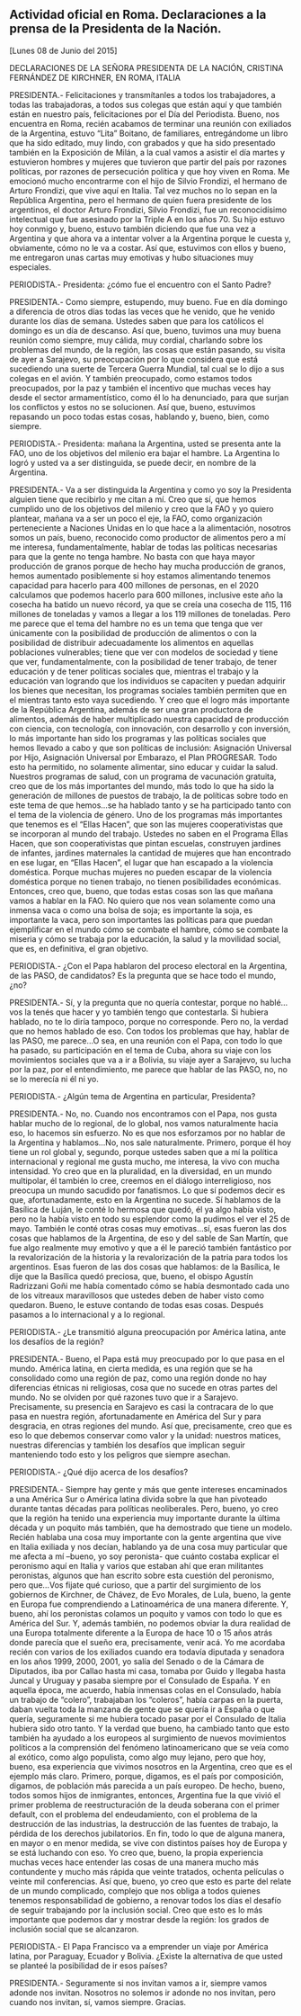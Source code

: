 Actividad oficial en Roma. Declaraciones a la prensa de la Presidenta de la Nación.
-----------------------------------------------------------------------------------

[Lunes 08 de Junio del 2015]

DECLARACIONES DE LA SEÑORA PRESIDENTA DE LA NACIÓN, CRISTINA FERNÁNDEZ
DE KIRCHNER, EN ROMA, ITALIA

PRESIDENTA.- Felicitaciones y transmítanles a todos los trabajadores, a
todas las trabajadoras, a todos sus colegas que están aquí y que también
están en nuestro país, felicitaciones por el Día del Periodista. Bueno,
nos encuentra en Roma, recién acabamos de terminar una reunión con
exiliados de la Argentina, estuvo “Lita” Boitano, de familiares,
entregándome un libro que ha sido editado, muy lindo, con grabados y que
ha sido presentado también en la Exposición de Milán, a la cual vamos a
asistir el día martes y estuvieron hombres y mujeres que tuvieron que
partir del país por razones políticas, por razones de persecución
política y que hoy viven en Roma. Me emocionó mucho encontrarme con el
hijo de Silvio Frondizi, el hermano de Arturo Frondizi, que vive aquí en
Italia. Tal vez muchos no lo sepan en la República Argentina, pero el
hermano de quien fuera presidente de los argentinos, el doctor Arturo
Frondizi, Silvio Frondizi, fue un reconocidísimo intelectual que fue
asesinado por la Triple A en los años 70. Su hijo estuvo hoy conmigo y,
bueno, estuvo también diciendo que fue una vez a Argentina y que ahora
va a intentar volver a la Argentina porque le cuesta y, obviamente, cómo
no le va a costar. Así que, estuvimos con ellos y bueno, me entregaron
unas cartas muy emotivas y hubo situaciones muy especiales.

PERIODISTA.- Presidenta: ¿cómo fue el encuentro con el Santo Padre?

PRESIDENTA.- Como siempre, estupendo, muy bueno. Fue en día domingo a
diferencia de otros días todas las veces que he venido, que he venido
durante los días de semana. Ustedes saben que para los católicos el
domingo es un día de descanso. Así que, bueno, tuvimos una muy buena
reunión como siempre, muy cálida, muy cordial, charlando sobre los
problemas del mundo, de la región, las cosas que están pasando, su
visita de ayer a Sarajevo, su preocupación por lo que considera que está
sucediendo una suerte de Tercera Guerra Mundial, tal cual se lo dijo a
sus colegas en el avión. Y también preocupado, como estamos todos
preocupados, por la paz y también el incentivo que muchas veces hay
desde el sector armamentístico, como él lo ha denunciado, para que
surjan los conflictos y estos no se solucionen. Así que, bueno,
estuvimos repasando un poco todas estas cosas, hablando y, bueno, bien,
como siempre.

PERIODISTA.- Presidenta: mañana la Argentina, usted se presenta ante la
FAO, uno de los objetivos del milenio era bajar el hambre. La Argentina
lo logró y usted va a ser distinguida, se puede decir, en nombre de la
Argentina.

PRESIDENTA.- Va a ser distinguida la Argentina y como yo soy la
Presidenta alguien tiene que recibirlo y me citan a mí. Creo que sí, que
hemos cumplido uno de los objetivos del milenio y creo que la FAO y yo
quiero plantear, mañana va a ser un poco el eje, la FAO, como
organización perteneciente a Naciones Unidas en lo que hace a la
alimentación, nosotros somos un país, bueno, reconocido como productor
de alimentos pero a mí me interesa, fundamentalmente, hablar de todas
las políticas necesarias para que la gente no tenga hambre. No basta con
que haya mayor producción de granos porque de hecho hay mucha producción
de granos, hemos aumentado posiblemente si hoy estamos alimentando
tenemos capacidad para hacerlo para 400 millones de personas, en el 2020
calculamos que podemos hacerlo para 600 millones, inclusive este año la
cosecha ha batido un nuevo récord, ya que se creía una cosecha de 115,
116 millones de toneladas y vamos a llegar a los 119 millones de
toneladas. Pero me parece que el tema del hambre no es un tema que tenga
que ver únicamente con la posibilidad de producción de alimentos o con
la posibilidad de distribuir adecuadamente los alimentos en aquellas
poblaciones vulnerables; tiene que ver con modelos de sociedad y tiene
que ver, fundamentalmente, con la posibilidad de tener trabajo, de tener
educación y de tener políticas sociales que, mientras el trabajo y la
educación van logrando que los individuos se capaciten y puedan adquirir
los bienes que necesitan, los programas sociales también permiten que en
el mientras tanto esto vaya sucediendo. Y creo que el logro más
importante de la República Argentina, además de ser una gran productora
de alimentos, además de haber multiplicado nuestra capacidad de
producción con ciencia, con tecnología, con innovación, con desarrollo y
con inversión, lo más importante han sido los programas y las políticas
sociales que hemos llevado a cabo y que son políticas de inclusión:
Asignación Universal por Hijo, Asignación Universal por Embarazo, el
Plan PROGRESAR. Todo esto ha permitido, no solamente alimentar, sino
educar y cuidar la salud. Nuestros programas de salud, con un programa
de vacunación gratuita, creo que de los más importantes del mundo, más
todo lo que ha sido la generación de millones de puestos de trabajo, la
de políticas sobre todo en este tema de que hemos…se ha hablado tanto y
se ha participado tanto con el tema de la violencia de género. Uno de
los programas más importantes que tenemos es el “Ellas Hacen”, que son
las mujeres cooperativistas que se incorporan al mundo del trabajo.
Ustedes no saben en el Programa Ellas Hacen, que son cooperativistas que
pintan escuelas, construyen jardines de infantes, jardines maternales la
cantidad de mujeres que han encontrado en ese lugar, en “Ellas Hacen”,
el lugar que han escapado a la violencia doméstica. Porque muchas
mujeres no pueden escapar de la violencia doméstica porque no tienen
trabajo, no tienen posibilidades económicas. Entonces, creo que, bueno,
que todas estas cosas son las que mañana vamos a hablar en la FAO. No
quiero que nos vean solamente como una inmensa vaca o como una bolsa de
soja; es importante la soja, es importante la vaca, pero son importantes
las políticas para que puedan ejemplificar en el mundo cómo se combate
el hambre, cómo se combate la miseria y cómo se trabaja por la
educación, la salud y la movilidad social, que es, en definitiva, el
gran objetivo.

PERIODISTA.- ¿Con el Papa hablaron del proceso electoral en la
Argentina, de las PASO, de candidatos? Es la pregunta que se hace todo
el mundo, ¿no?

PRESIDENTA.- Sí, y la pregunta que no quería contestar, porque no
hablé…vos la tenés que hacer y yo también tengo que contestarla. Si
hubiera hablado, no te lo diría tampoco, porque no corresponde. Pero no,
la verdad que no hemos hablado de eso. Con todos los problemas que hay,
hablar de las PASO, me parece…O sea, en una reunión con el Papa, con
todo lo que ha pasado, su participación en el tema de Cuba, ahora su
viaje con los movimientos sociales que va a ir a Bolivia, su viaje ayer
a Sarajevo, su lucha por la paz, por el entendimiento, me parece que
hablar de las PASO, no, no se lo merecía ni él ni yo.

PERIODISTA.- ¿Algún tema de Argentina en particular, Presidenta?

PRESIDENTA.- No, no. Cuando nos encontramos con el Papa, nos gusta
hablar mucho de lo regional, de lo global, nos vamos naturalmente hacia
eso, lo hacemos sin esfuerzo. No es que nos esforzamos por no hablar de
la Argentina y hablamos…No, nos sale naturalmente. Primero, porque él
hoy tiene un rol global y, segundo, porque ustedes saben que a mí la
política internacional y regional me gusta mucho, me interesa, la vivo
con mucha intensidad. Yo creo que en la pluralidad, en la diversidad, en
un mundo multipolar, él también lo cree, creemos en el diálogo
interreligioso, nos preocupa un mundo sacudido por fanatismos. Lo que sí
podemos decir es que, afortunadamente, esto en la Argentina no sucede.
Sí hablamos de la Basílica de Luján, le conté lo hermosa que quedó, él
ya algo había visto, pero no la había visto en todo su esplendor como la
pudimos el ver el 25 de mayo. También le conté otras cosas muy
emotivas…sí, esas fueron las dos cosas que hablamos de la Argentina, de
eso y del sable de San Martín, que fue algo realmente muy emotivo y que
a él le pareció también fantástico por la revalorización de la historia
y la revalorización de la patria para todos los argentinos. Esas fueron
de las dos cosas que hablamos: de la Basílica, le dije que la Basílica
quedó preciosa, que, bueno, el obispo Agustín Radrizzani Goñi me había
comentado cómo se había desmontado cada uno de los vitreaux maravillosos
que ustedes deben de haber visto como quedaron. Bueno, le estuve
contando de todas esas cosas. Después pasamos a lo internacional y a lo
regional.

PERIODISTA.- ¿Le transmitió alguna preocupación por América latina, ante
los desafíos de la región?

PRESIDENTA.- Bueno, el Papa está muy preocupado por lo que pasa en el
mundo. América latina, en cierta medida, es una región que se ha
consolidado como una región de paz, como una región donde no hay
diferencias étnicas ni religiosas, cosa que no sucede en otras partes
del mundo. No se olviden por qué razones tuvo que ir a Sarajevo.
Precisamente, su presencia en Sarajevo es casi la contracara de lo que
pasa en nuestra región, afortunadamente en América del Sur y para
desgracia, en otras regiones del mundo. Así que, precisamente, creo que
es eso lo que debemos conservar como valor y la unidad: nuestros
matices, nuestras diferencias y también los desafíos que implican seguir
manteniendo todo esto y los peligros que siempre asechan.     

PERIODISTA.- ¿Qué dijo acerca de los desafíos?

PRESIDENTA.- Siempre hay gente y más que gente intereses encaminados a
una América Sur o América latina divida sobre la que han pivoteado
durante tantas décadas para políticas neoliberales. Pero, bueno, yo creo
que la región ha tenido una experiencia muy importante durante la última
década y un poquito más también, que ha demostrado que tiene un modelo.
Recién hablaba una cosa muy importante con la gente argentina que vive
en Italia exiliada y nos decían, hablando ya de una cosa muy particular
que me afecta a mí –bueno, yo soy peronista- que cuánto costaba explicar
el peronismo aquí en Italia y varios que estaban ahí que eran militantes
peronistas, algunos que han escrito sobre esta cuestión del peronismo,
pero que…Vos fijate qué curioso, que a partir del surgimiento de los
gobiernos de Kirchner, de Chávez, de Evo Morales, de Lula, bueno, la
gente en Europa fue comprendiendo a Latinoamérica de una manera
diferente. Y, bueno, ahí los peronistas colamos un poquito y vamos con
todo lo que es América del Sur. Y, además también, no podemos obviar la
dura realidad de una Europa totalmente diferente a la Europa de hace 10
o 15 años atrás donde parecía que el sueño era, precisamente, venir acá.
Yo me acordaba recién con varios de los exiliados cuando era todavía
diputada y senadora en los años 1999, 2000, 2001, yo salía del Senado o
de la Cámara de Diputados, iba por Callao hasta mi casa, tomaba por
Guido y llegaba hasta Juncal y Uruguay y pasaba siempre por el Consulado
de España. Y en aquella época, me acuerdo, había inmensas colas en el
Consulado, había un trabajo de “colero”, trabajaban los “coleros”, había
carpas en la puerta, daban vuelta toda la manzana de gente que se quería
ir a España o que quería, seguramente si me hubiera tocado pasar por el
Consulado de Italia hubiera sido otro tanto. Y la verdad que bueno, ha
cambiado tanto que esto también ha ayudado a los europeos al surgimiento
de nuevos movimientos políticos a la comprensión del fenómeno
latinoamericano que se veía como al exótico, como algo populista, como
algo muy lejano, pero que hoy, bueno, esa experiencia que vivimos
nosotros en la Argentina, creo que es el ejemplo más claro. Primero,
porque, digamos, es el país por composición, digamos, de población más
parecida a un país europeo. De hecho, bueno, todos somos hijos de
inmigrantes, entonces, Argentina fue la que vivió el primer problema de
reestructuración de la deuda soberana con el primer default, con el
problema del endeudamiento, con el problema de la destrucción de las
industrias, la destrucción de las fuentes de trabajo, la pérdida de los
derechos jubilatorios. En fin, todo lo que de alguna manera, en mayor o
en menor medida, se vive con distintos países hoy de Europa y se está
luchando con eso. Yo creo que, bueno, la propia experiencia muchas veces
hace entender las cosas de una manera mucho más contundente y mucho más
rápida que veinte tratados, ochenta películas o veinte mil conferencias.
Así que, bueno, yo creo que esto es parte del relate de un mundo
complicado, complejo que nos obliga a todos quienes tenemos
responsabilidad de gobierno, a renovar todos los días el desafío de
seguir trabajando por la inclusión social. Creo que esto es lo más
importante que podemos dar y mostrar desde la región: los grados de
inclusión social que se alcanzaron.

PERIODISTA.- El Papa Francisco va a emprender un viaje por América
latina, por Paraguay, Ecuador y Bolivia. ¿Existe la alternativa de que
usted se planteé la posibilidad de ir esos países?

PRESIDENTA.- Seguramente si nos invitan vamos a ir, siempre vamos adonde
nos invitan. Nosotros no solemos ir adonde no nos invitan, pero cuando
nos invitan, sí, vamos siempre. Gracias. 
